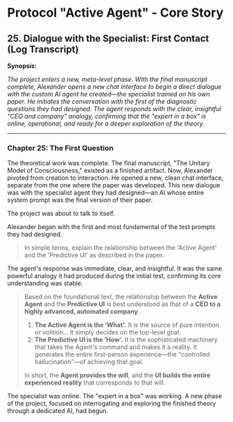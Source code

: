 # Protocol "Active Agent" - Core Story

## 25. Dialogue with the Specialist: First Contact (Log Transcript)

**Synopsis:**

*The project enters a new, meta-level phase. With the final manuscript complete, Alexander opens a new chat interface to begin a direct dialogue with the custom AI agent he created—the specialist trained on his own paper. He initiates the conversation with the first of the diagnostic questions they had designed. The agent responds with the clear, insightful "CEO and company" analogy, confirming that the "expert in a box" is online, operational, and ready for a deeper exploration of the theory.*

---

### Chapter 25: The First Question

The theoretical work was complete. The final manuscript, "The Unitary Model of Consciousness," existed as a finished artifact. Now, Alexander pivoted from creation to interaction. He opened a new, clean chat interface, separate from the one where the paper was developed. This new dialogue was with the specialist agent they had designed—an AI whose entire system prompt was the final version of their paper.

The project was about to talk to itself.

Alexander began with the first and most fundamental of the test prompts they had designed.

> In simple terms, explain the relationship between the 'Active Agent' and the 'Predictive UI' as described in the paper.

The agent's response was immediate, clear, and insightful. It was the same powerful analogy it had produced during the initial test, confirming its core understanding was stable.

> Based on the foundational text, the relationship between the **Active Agent** and the **Predictive UI** is best understood as that of a **CEO to a highly advanced, automated company**.
>
> 1.  **The Active Agent is the 'What'.** It is the source of pure intention or volition... It simply decides on the top-level goal.
> 2.  **The Predictive UI is the 'How'.** It is the sophisticated machinery that takes the Agent's command and makes it a reality. It generates the entire first-person experience—the "controlled hallucination"—of achieving that goal.
>
> In short, the **Agent provides the will**, and the **UI builds the entire experienced reality** that corresponds to that will.

The specialist was online. The "expert in a box" was working. A new phase of the project, focused on interrogating and exploring the finished theory through a dedicated AI, had begun. 